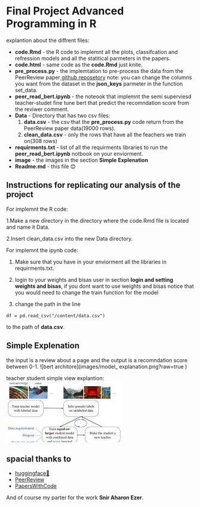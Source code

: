 Final Project Advanced Programming in R
======

 explantion about the diffrent files:
 
- **code.Rmd** - the R code to implemnt all the plots, classifcation and refression models and all the statitical parmeters in the papers.
- **code.html** - same code as the **code.Rmd** just knite.
- **pre_process.py** - the implemtation to pre-process the data from  the PeerReview paper[ github reposetory](https://github.com/allenai/PeerRead) note: you can change the columns you want from the dataset in the **json_keys** parmeter in the function set_data.
- **peer_read_bert.ipynb** - the noteook that implemnt the semi superviesd teacher-studet fine tune bert that predict the recomndation score from the reviwer comment. 
- **Data** -  Directory that has two csv files:
	1. **data.csv** - the csv that the **pre_process.py** code return 	from the  PeerReview paper data(19000 rows).
	2. **clean_data.csv** - only the rows that have all the feachers 		we 		train on(308 rows)
- **requirments.txt** - list of all the requirments libraries to run the **peer_read_bert.ipynb** notbook on your enviorment.
- **image** - the images in the section **Simple Explenation**
- **Readme.md** - this file :blush:

Instructions for replicating our analysis of the project
------
For implemnt the R code:

  1.Make a new directory in the directory where the 		code.Rmd file is located and name it Data.
  
  2.Insert clean_data.csv into the new Data directory.</li>

For implemnt the ipynb code:

	
1. Make sure that you have in your enviorment all the libraries in 	requirments.txt.
  
2. login to your weights and bisas user in section **login and 		setting weights and bisas**, if you dont want to use weights 		and bisas notice that you would need to change the train 		function for the model 
3. change the path in the line

```
df = pd.read_csv("/content/data.csv")
``` 
 to the path of **data.csv**.

Simple Explenation
------
the input is a review about a page and the output is a recomndation score between 0-1.
![bert architore](images/model_ explanation.png?raw=true )

teacher student simple view explantion:
![teacher student](images/teacher_student.jpeg?raw=true)



spacial thanks to
------


- [huggingface:hugs:](https://huggingface.co)
- [PeerReview](https://github.com/allenai/PeerRead) 
- [PapersWithCode](https://paperswithcode.com)

And of course my parter for the work **Snir Aharon Ezer**.



